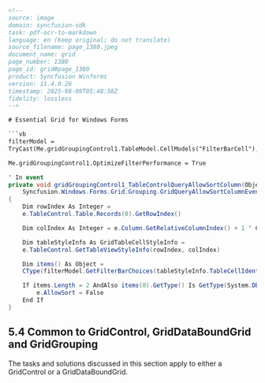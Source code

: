 ```html
<!-- 
source: image
domain: syncfusion-sdk
task: pdf-ocr-to-markdown
language: en (keep original; do not translate)
source_filename: page_1380.jpeg
document_name: grid
page_number: 1380
page_id: grid#page_1380
product: Syncfusion Winforms
version: 11.4.0.26
timestamp: 2025-08-09T05:48:58Z
fidelity: lossless
-->

# Essential Grid for Windows Forms

```vb
filterModel = 
TryCast(Me.gridGroupingControl1.TableModel.CellModels("FilterBarCell"), GridTableCellModel)

Me.gridGroupingControl1.OptimizeFilterPerformance = True
```

```csharp
' In event
private void gridGroupingControl1_TableControlQueryAllowSortColumn(Object sender,
    Syncfusion.Windows.Forms.Grid.Grouping.GridQueryAllowSortColumnEventArgs e)
{
    Dim rowIndex As Integer =
    e.TableControl.Table.Records(0).GetRowIndex()

    Dim colIndex As Integer = e.Column.GetRelativeColumnIndex() + 1 ' Check the col index with your application.

    Dim tableStyleInfo As GridTableCellStyleInfo =
    e.TableControl.GetTableViewStyleInfo(rowIndex, colIndex)

    Dim items() As Object =
    CType(filterModel.GetFilterBarChoices(tableStyleInfo.TableCellIdentity), Object())

    If items.Length = 2 AndAlso items(0).GetType() Is GetType(System.DBNull) Then ' Check if there is only one unique item.
        e.AllowSort = False
    End If
}
```

## 5.4 Common to GridControl, GridDataBoundGrid and GridGrouping

The tasks and solutions discussed in this section apply to either a GridControl or a GridDataBoundGrid.

<!-- tags: [Windows Forms, Essential Grid, GridControl, GridDataBoundGrid, GridGrouping, FilterBarCell, OptimizeFilterPerformance, TableControl, QueryAllowSortColumnEvent, GridQueryAllowSortColumnEventArgs, Syncfusion.Winforms, version: 11.4.0.26] keywords: [filterModel, TryCast, OptimizeFilterPerformance, GridControl, GridDataBoundGrid, GridGrouping, FilterBarCell, TableControl, QueryAllowSortColumnEvent, GridQueryAllowSortColumnEventArgs, rowIndex, colIndex, tableStyleInfo, items, filterModel.GetFilterBarChoices, tableCellIdentity, System.DBNull] -->
```